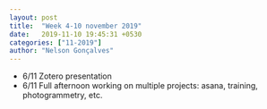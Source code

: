 ```yaml
---
layout: post
title:  "Week 4-10 november 2019"
date:   2019-11-10 19:45:31 +0530
categories: ["11-2019"]
author: "Nelson Gonçalves"
---
```



 * 6/11 Zotero presentation
 * 6/11 Full afternoon working on multiple projects: asana, training, photogrammetry, etc.

